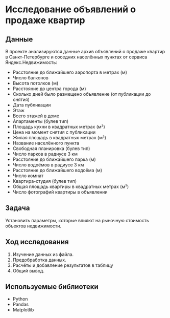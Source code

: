 # Исследование объявлений о продаже квартир
## Данные
В проекте анализируются данные архив объявлений о продаже квартир в Санкт-Петербурге и соседних населённых пунктах от сервиса Яндекc.Недвижимость:

- Расстояние до ближайшего аэропорта в метрах (м)
- Число балконов
- Высота потолков (м)
- Расстояние до центра города (м)
- Сколько дней было размещено объявление (от публикации до снятия)
- Дата публикации
- Этаж
- Всего этажей в доме
- Апартаменты (булев тип)
- Площадь кухни в квадратных метрах (м²)
- Цена на момент снятия с публикации
- Жилая площадь в квадратных метрах (м²)
- Название населённого пункта
- Свободная планировка (булев тип)
- Число парков в радиусе 3 км
- Расстояние до ближайшего парка (м)
- Число водоёмов в радиусе 3 км
- Расстояние до ближайшего водоёма (м)
- Число комнат
- Квартира-студия (булев тип)
- Общая площадь квартиры в квадратных метрах (м²)
- Число фотографий квартиры в объявлении

## Задача
Установить параметры, которые влияют на рыночную стоимость объектов недвижимости. 

## Ход исследования
1. Изучение данных из файла.
 2. Предобработка данных.
 3. Расчёты и добавление результатов в таблицу
 4. Общий вывод.

## Используемые библиотеки
- Python
- Pandas
- Matplotlib
